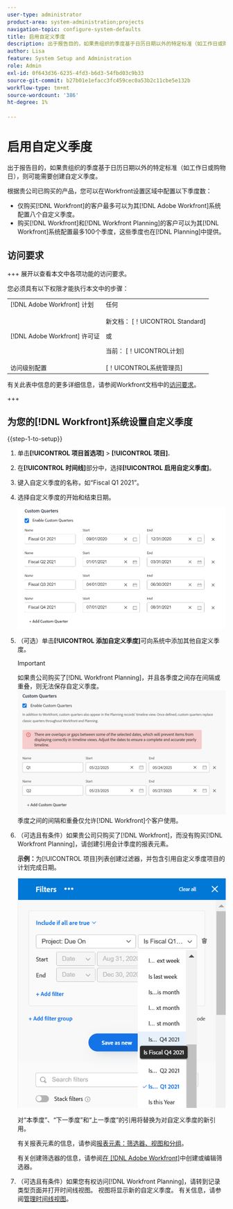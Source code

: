 ```yaml
---
user-type: administrator
product-area: system-administration;projects
navigation-topic: configure-system-defaults
title: 启用自定义季度
description: 出于报告目的，如果贵组织的季度基于日历日期以外的特定标准（如工作日或购物日），则可能需要创建自定义季度。
author: Lisa
feature: System Setup and Administration
role: Admin
exl-id: 0f643d36-6235-4fd3-b6d3-54fbd03c9b33
source-git-commit: b27b01e1efacc3fc459cec0a53b2c11cbe5e132b
workflow-type: tm+mt
source-wordcount: '386'
ht-degree: 1%

---
```


# 启用自定义季度

<!--Audited: 11/2024-->

出于报告目的，如果贵组织的季度基于日历日期以外的特定标准（如工作日或购物日），则可能需要创建自定义季度。

根据贵公司已购买的产品，您可以在Workfront设置区域中配置以下季度数：

* 仅购买[!DNL Workfront]的客户最多可以为其[!DNL Adobe Workfront]系统配置八个自定义季度。
* 购买[!DNL Workfront]和[!DNL Workfront Planning]的客户可以为其[!DNL Workfront]系统配置最多100个季度，这些季度也在[!DNL Planning]中提供。

## 访问要求

+++ 展开以查看本文中各项功能的访问要求。

您必须具有以下权限才能执行本文中的步骤：

<table style="table-layout:auto"> 
 <col> 
 <col> 
 <tbody> 
  <tr> 
   <td role="rowheader">[!DNL Adobe Workfront] 计划</td> 
   <td>任何</td> 
  </tr> 
  <tr> 
   <td role="rowheader">[!DNL Adobe Workfront] 许可证</td> 
   <td><p>新文档： [！UICONTROL Standard]</p>
   或
   <p>当前： [！UICONTROL计划]</p>
   </td> 
  </tr> 
  <tr> 
   <td role="rowheader">访问级别配置</td> 
   <td>[！UICONTROL系统管理员]</td>
  </tr> 
 </tbody> 
</table>

有关此表中信息的更多详细信息，请参阅Workfront文档中的[访问要求](/help/quicksilver/administration-and-setup/add-users/access-levels-and-object-permissions/access-level-requirements-in-documentation.md)。

+++

## 为您的[!DNL Workfront]系统设置自定义季度

{{step-1-to-setup}}

1. 单击&#x200B;**[!UICONTROL 项目首选项]** > **[!UICONTROL 项目].**

1. 在&#x200B;**[!UICONTROL 时间线]**&#x200B;部分中，选择&#x200B;**[!UICONTROL 启用自定义季度]**。

1. 键入自定义季度的名称，如“Fiscal Q1 2021”。
1. 选择自定义季度的开始和结束日期。

   ![自定义季度](assets/custom-quarters-nwe.png)

1. （可选）单击&#x200B;**[!UICONTROL 添加自定义季度]**&#x200B;可向系统中添加其他自定义季度。

   >[!IMPORTANT]
   >
   > 如果贵公司购买了[!DNL Workfront Planning]，并且各季度之间存在间隔或重叠，则无法保存自定义季度。
   >![包含重叠警告的自定义季度](assets/custom-quarters-with-overlap-warning.png)
   >季度之间的间隔和重叠仅允许[!DNL Workfront]个客户使用。

1. （可选且有条件）如果贵公司只购买了[!DNL Workfront]，而没有购买[!DNL Workfront Planning]，请创建引用会计季度的报表元素。


   **示例：**&#x200B;为[!UICONTROL 项目]列表创建过滤器，并包含引用自定义季度项目的计划完成日期。

   ![包含自定义季度的“项目”筛选器](assets/example-of-project-filter-with-custom-quarters.png)

   对“本季度”、“下一季度”和“上一季度”的引用将替换为对自定义季度的新引用。

   有关报表元素的信息，请参阅[报表元素：筛选器、视图和分组](../../../reports-and-dashboards/reports/reporting-elements/reporting-elements-filters-views-groupings.md)。

   有关创建筛选器的信息，请参阅[在 [!DNL Adobe Workfront]](../../../reports-and-dashboards/reports/reporting-elements/create-filters.md)中创建或编辑筛选器。
1. （可选且有条件）如果您有权访问[!DNL Workfront Planning]，请转到记录类型页面并打开时间线视图。 视图将显示新的自定义季度。
有关信息，请参阅[管理时间线视图](/help/quicksilver/planning/views/manage-the-timeline-view.md)。

